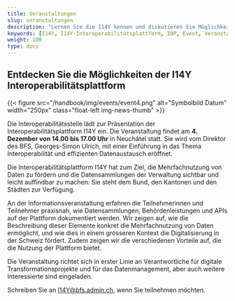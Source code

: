 ```yaml
---
title: Veranstaltungen
slug: veranstaltungen
description: "Lernen Sie die I14Y kennen und diskutieren Sie Möglichkeiten zur Datenharmonisierung: Die Interoperabilitätsstelle organisiert regelmässig Veranstaltungen zur Plattform und zur Datenharmonisierung. Wir freuen uns, wenn Sie daran teilnehmen."
keywords: [I14Y, I14Y-Interoperabilitätsplattform, IOP, Event, Veranstaltung, Information, Ausbildung, Austausch]
weight: 100
type: docs
---
```


## Entdecken Sie die Möglichkeiten der I14Y Interoperabilitätsplattform

{{< figure src="/handbook/img/events/event4.png" alt="Symbolbild Datum" width="250px" class="float-left img-news-thumb" >}}

Die Interoperabilitätsstelle lädt zur Präsentation der Interoperabilitätsplattform I14Y ein. Die Veranstaltung findet am __4. Dezember von 14.00 bis 17.00 Uhr__ in Neuchâtel statt. Sie wird vom Direktor des BFS, Georges-Simon Ulrich, mit einer Einführung in das Thema Interoperabilität und effizienten Datenaustausch eröffnet.

Die Interoperabilitätsplattform I14Y hat zum Ziel, die Mehrfachnutzung von Daten zu fördern und die Datensammlungen der Verwaltung sichtbar und leicht auffindbar zu machen. Sie steht dem Bund, den Kantonen und den Städten zur Verfügung. 

An der Informationsveranstaltung erfahren die Teilnehmerinnen und Teilnehmer praxisnah, wie Datensammlungen, Behördenleistungen und APIs auf der Plattform dokumentiert werden. Wir zeigen auf, wie die Beschreibung dieser Elemente konkret die Mehrfachnutzung von Daten ermöglicht, und wie dies in einem grösseren Kontext die Digitalisierung in der Schweiz fördert. Zudem zeigen wir die verschiedenen Vorteile auf, die die Nutzung der Plattform bietet.

Die Veranstaltung richtet sich in erster Linie an Verantwortliche für digitale Transformationsprojekte und für das Datenmanagement, aber auch weitere Interessierte sind eingeladen.

Schreiben Sie an [I14Y@bfs.admin.ch](mailto:i14y@bfs.admin.ch), wenn Sie teilnehmen möchten.